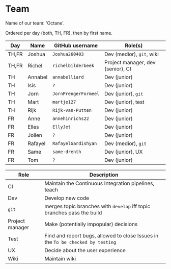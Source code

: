 # Team

Name of our team: 'Octane'.

Ordered per day (both, TH, FR), then by first name.

Day|Name|GitHub username|Role(s)
---|---|---|---
TH,FR|Joshua|`Joshua260403`|Dev (medior), `git`, wiki
TH,FR|Richel|`richelbilderbeek`|Project manager, dev (senior), CI
TH|Annabel|`annabelliard`|Dev (junior)
TH|Isis|`?`|Dev (junior)
TH|Jorn|`JornPrengerFormeel`|Dev (junior), `git`
TH|Mart|`martje127`|Dev (junior), test
TH|Rijk|`Rijk-van-Putten`|Dev (junior)
FR|Anne|`annehinrichs22`|Dev (junior)
FR|Elles|`EllyJet`|Dev (junior)
FR|Jolien|`?`|Dev (junior)
FR|Rafayel|`RafayelGardishyan`|Dev (medior), `git`
FR|Same|`same-drenth`|Dev (junior), UX
FR|Tom|`?`|Dev (junior)

Role|Description
---|---
CI|Maintain the Continuous Integration pipelines, teach 
Dev|Develop new code
`git`|merges topic branches with `develop` iff topic branches pass the build
Project manager|Make (potentially impopular) decisions
Test|Find and report bugs, allowed to close Issues in the `To be checked by testing`
UX|Decide about the user experience
Wiki|Maintain wiki
